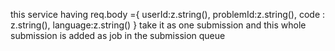 this service having req.body ={
    userId:z.string(),
    problemId:z.string(),
    code : z.string(),
    language:z.string()
} 
take it as one submission 
and this whole submission is added as job in the submission queue


